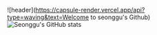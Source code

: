 ![header](https://capsule-render.vercel.app/api?type=waving&text=Welcome to seonggu's Github)
<br>
![Seonggu's GitHub stats](https://github-readme-stats.vercel.app/api?username=anuraghazra&show_icons=true&theme=radical)



<!--
**SG1515/SG1515** is a ✨ _special_ ✨ repository because its `README.md` (this file) appears on your GitHub profile.

Here are some ideas to get you started:

- 🔭 I’m currently working on ...
- 🌱 I’m currently learning ...
- 👯 I’m looking to collaborate on ...
- 🤔 I’m looking for help with ...
- 💬 Ask me about ...
- 📫 How to reach me: ...
- 😄 Pronouns: ...
- ⚡ Fun fact: ...
-->
